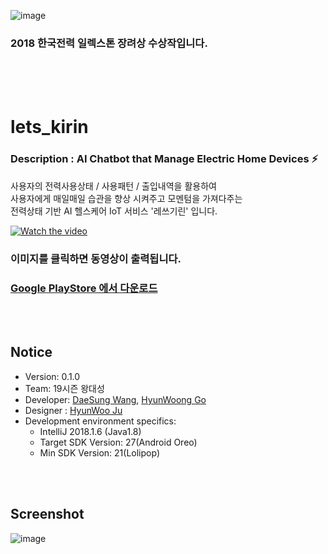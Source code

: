 
![image](https://user-images.githubusercontent.com/38183241/45254827-a8f8cf00-b3b9-11e8-8166-c5f431c13b74.png)
### 2018 한국전력 일렉스톤 장려상 수상작입니다.
<br>
<br>
<br>


# lets_kirin


### Description : AI Chatbot that Manage Electric Home Devices ⚡️

사용자의 전력사용상태 / 사용패턴 / 출입내역을 활용하여<br>
사용자에게 매일매일 습관을 향상 시켜주고 모멘텀을 가져다주는<br>
전력상태 기반 AI 헬스케어 IoT 서비스 '레쓰기린' 입니다.


[![Watch the video](https://user-images.githubusercontent.com/38183241/45254924-78b23000-b3bb-11e8-9ff5-28f3e143cf42.png)](https://www.youtube.com/watch?v=bSqrA-iVOM4)

### 이미지를 클릭하면 동영상이 출력됩니다.
### [Google PlayStore 에서 다운로드](https://play.google.com/store/apps/details?id=com.nineteenwang.electricalimi)


<br>
<br>

## Notice
* Version: 0.1.0
* Team: 19시즌 왕대성
* Developer: [DaeSung Wang](https://github.com/Mamosoo), [HyunWoong Go](https://github.com/gusdnd852)
* Designer : [HyunWoo Ju](https://www.instagram.com/henu21/)
* Development environment specifics:
	- IntelliJ 2018.1.6 (Java1.8)
	- Target SDK Version: 27(Android Oreo)
	- Min SDK Version: 21(Lolipop)

<br>
<br>

## Screenshot

![image](https://user-images.githubusercontent.com/38183241/45254958-c333ac80-b3bb-11e8-96e6-15a3eccf2eb4.png)
